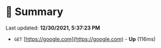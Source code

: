 # 📖 Summary
Last updated: **12/30/2021, 5:37:23 PM**

- `GET` [https://google.com](https://google.com) - **Up** (116ms)
